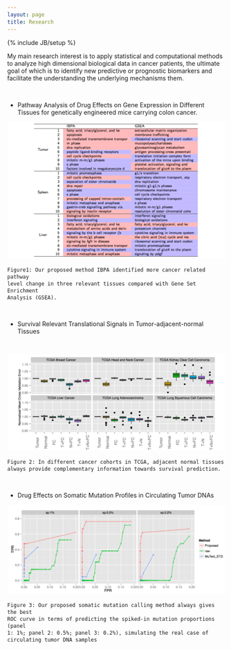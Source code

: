 ```yaml
---
layout: page
title: Research
---
```


{% include JB/setup %}

My main research interest is to apply statistical and computational methods to
analyze high dimensional biological data in cancer patients, the ultimate goal
of which is to identify new predictive or prognostic biomarkers and facilitate
the understanding the underlying mechanisms them.

 

-   Pathway Analysis of Drug Effects on Gene Expression in Different Tissues for
    genetically engineered mice carrying colon cancer.

![](<assets/images/research1.png>)

    Figure1: Our proposed method IBPA identified more cancer related pathway
    level change in three relevant tissues compared with Gene Set Enrichment
    Analysis (GSEA).

 

-   Survival Relevant Translational Signals in Tumor-adjacent-normal Tissues

 

![](<assets/images/research2.png>)

    Figure 2: In different cancer cohorts in TCGA, adjacent normal tissues
    always provide complementary information towards survival prediction.

 

-   Drug Effects on Somatic Mutation Profiles in Circulating Tumor DNAs

![](<assets/images/research3.png>)

    Figure 3: Our proposed somatic mutation calling method always gives the best
    ROC curve in terms of predicting the spiked-in mutation proportions (panel
    1: 1%; panel 2: 0.5%; panel 3: 0.2%), simulating the real case of
    circulating tumor DNA samples

 
